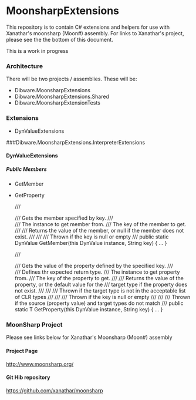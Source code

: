 MoonsharpExtensions
===================

This repository is to contain C# extensions and helpers for use with Xanathar's moonsharp (Moon#) assembly. For links to Xanathar's project, please see the the bottom of this document.

This is a work in progress


### Architecture
There will be two projects / assemblies. These will be:
* Dibware.MoonsharpExtensions
* Dibware.MoonsharpExtensions.Shared
* Dibware.MoonsharpExtensionTests

### Extensions
* DynValueExtensions


###Dibware.MoonsharpExtensions.InterpreterExtensions
#### DynValueExtensions
##### Public Members
* GetMember
* GetProperty


    /// <summary>
    /// Gets the member specified by key.
    /// </summary>
    /// <param name="instance">The instance to get member from.</param>
    /// <param name="key">The key of the member to get.</param>
    /// <returns>
    /// Returns the value of the member, or null if the member does not exist.
    /// </returns>
    /// <exception cref="System.ArgumentNullException">
    /// Thrown if the key is null or empty
    /// </exception>
    public static DynValue GetMember(this DynValue instance, String key)
    {
    ...
    }

    /// <summary>
    /// Gets the value of the property defined by the specified key.
    /// </summary>
    /// <typeparam name="T">Defines thr expected return type.</typeparam>
    /// <param name="instance">The instance to get property from.</param>
    /// <param name="key">The key of the property to get.</param>
    /// <returns>
    /// Returns the value of the property, or the default value for the 
    /// target type if the property does not exist.
    /// </returns>
    /// <exception cref="TypeParameterException">
    /// Thrown if the target type is not in the acceptable list of CLR types
    /// </exception>
    /// <exception cref="System.ArgumentOutOfRangeException">
    /// Thrown if the key is null or empty
    /// </exception>
    /// <exception cref="System.InvalidCastException">
    /// Thrown if the source (property value) and target types do not match
    /// </exception>
    public static T GetProperty<T>(this DynValue instance, String key)
    {
    ...
    }


### MoonSharp Project
Please see links below for Xanathar's Moonsharp (Moon#) assembly

#### Project Page
http://www.moonsharp.org/

#### Git Hib repository
https://github.com/xanathar/moonsharp

